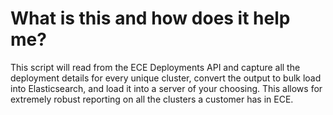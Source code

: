 # What is this and how does it help me?
This script will read from the ECE Deployments API and capture all the deployment details for every unique cluster, convert the output to bulk load into Elasticsearch, and load it into a server of your choosing. This allows for extremely robust reporting on all the clusters a customer has in ECE.
